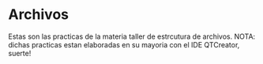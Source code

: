 # Archivos
Estas son las practicas de la materia taller de estrcutura de archivos. NOTA: dichas practicas estan elaboradas en su mayoria con el IDE QTCreator, suerte!
